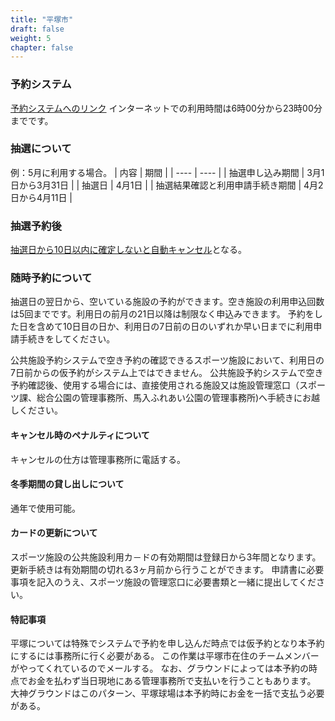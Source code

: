 ```yaml
---
title: "平塚市"
draft: false
weight: 5
chapter: false
---
```


### 予約システム

[予約システムへのリンク](https://shisetsu.city.hiratsuka.kanagawa.jp/)
インターネットでの利用時間は6時00分から23時00分までです。

### 抽選について

例：5月に利用する場合。
| 内容 | 期間 |
| ---- | ---- |
| 抽選申し込み期間 | 3月1日から3月31日 |
|  抽選日 | 4月1日 |
|  抽選結果確認と利用申請手続き期間 | 4月2日から4月11日 |

### 抽選予約後

[抽選日から10日以内に確定しないと自動キャンセル](http://www.city.hiratsuka.kanagawa.jp/shisetu/page-c_02995.html)となる。

### 随時予約について

抽選日の翌日から、空いている施設の予約ができます。空き施設の利用申込回数は5回までです。利用日の前月の21日以降は制限なく申込みできます。
予約をした日を含めて10日目の日か、利用日の7日前の日のいずれか早い日までに利用申請手続きをしてください。

公共施設予約システムで空き予約の確認できるスポーツ施設において、利用日の7日前からの仮予約がシステム上ではできません。
公共施設予約システムで空き予約確認後、使用する場合には、直接使用される施設又は施設管理窓口（スポーツ課、総合公園の管理事務所、馬入ふれあい公園の管理事務所)へ手続きにお越しください。

#### キャンセル時のペナルティについて

キャンセルの仕方は管理事務所に電話する。

#### 冬季期間の貸し出しについて

通年で使用可能。

#### カードの更新について

スポーツ施設の公共施設利用カ－ドの有効期間は登録日から3年間となります。
更新手続きは有効期間の切れる3ヶ月前から行うことができます。
申請書に必要事項を記入のうえ、スポーツ施設の管理窓口に必要書類と一緒に提出してください。

#### 特記事項

平塚については特殊でシステムで予約を申し込んだ時点では仮予約となり本予約にするには事務所に行く必要がある。
この作業は平塚市在住のチームメンバーがやってくれているのでメールする。
なお、グラウンドによっては本予約の時点でお金を払わず当日現地にある管理事務所で支払いを行うこともあります。
大神グラウンドはこのパターン、平塚球場は本予約時にお金を一括で支払う必要がある。
